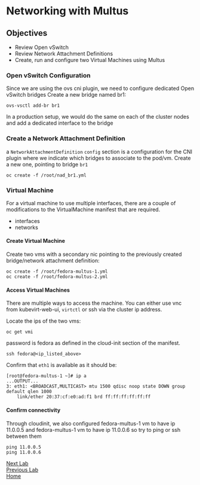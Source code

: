 # Networking with Multus

## Objectives

- Review Open vSwitch
- Review Network Attachment Definitions
- Create, run and configure two Virtual Machines using Multus

### Open vSwitch Configuration

Since we are using the ovs cni plugin, we need to configure dedicated Open vSwitch bridges
Create a new bridge named br1:

```
ovs-vsctl add-br br1
```

In a production setup, we would do the same on each of the cluster nodes and add a dedicated interface to the bridge

### Create a Network Attachment Definition

a `NetworkAttachmentDefinition` `config` section is a configuration for the CNI plugin where we indicate which bridges to associate to the pod/vm.
Create a new one, pointing to bridge `br1`

```
oc create -f /root/nad_br1.yml
```

### Virtual Machine

For a virtual machine to use multiple interfaces, there are a couple of modifications to the VirtualMachine manifest that are required.

- interfaces
- networks

#### Create Virtual Machine

Create two vms with a secondary nic pointing to the previously created bridge/network attachment definition:

```
oc create -f /root/fedora-multus-1.yml 
oc create -f /root/fedora-multus-2.yml 
```

#### Access Virtual Machines

There are multiple ways to access the machine. You can either use 
vnc from kubevirt-web-ui, `virtctl` or ssh via the cluster ip address.

Locate the ips of the two vms:

```
oc get vmi
```

password is fedora as defined in the cloud-init section of the manifest.

```
ssh fedora@<ip_listed_above>
```

Confirm that `eth1` is available as it should be:

```
[root@fedora-multus-1 ~]# ip a
...OUTPUT...
3: eth1: <BROADCAST,MULTICAST> mtu 1500 qdisc noop state DOWN group default qlen 1000
    link/ether 20:37:cf:e0:ad:f1 brd ff:ff:ff:ff:ff:ff
```

#### Confirm connectivity

Through cloudinit, we also configured fedora-multus-1 vm to have ip 11.0.0.5 and fedora-multus-1 vm to have ip 11.0.0.6 so try to ping or ssh between them

```
ping 11.0.0.5
ping 11.0.0.6
```

[Next Lab](../lab9/lab9.md)\
[Previous Lab](../lab7/lab7.md)\
[Home](../../README.md)
